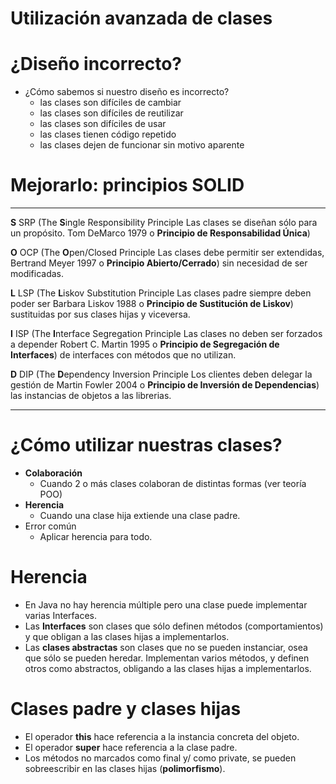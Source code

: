 # Utilización avanzada de clases

# ¿Diseño incorrecto?

- ¿Cómo sabemos si nuestro diseño es incorrecto?
    - las clases son difíciles de cambiar
    - las clases son difíciles de reutilizar
    - las clases son difíciles de usar
    - las clases tienen código repetido
    - las clases dejen de funcionar sin motivo aparente

# Mejorarlo: principios SOLID

----- --- --------------------------------------------- --------------------------------------------- ---------------- ----
**S** SRP (The **S**ingle Responsibility Principle      Las clases se diseñan sólo para un propósito. Tom DeMarco      1979
          o **Principio de Responsabilidad Única**)                                                   

**O** OCP (The **O**pen/Closed Principle                Las clases debe permitir ser extendidas,      Bertrand Meyer   1997
          o **Principio Abierto/Cerrado**)              sin necesidad de ser modificadas.             

**L** LSP (The **L**iskov Substitution Principle        Las clases padre siempre deben poder ser      Barbara Liskov   1988
          o **Principio de Sustitución de Liskov**)     sustituidas por sus clases hijas y viceversa.

**I** ISP (The **I**nterface Segregation Principle      Las clases no deben ser forzados a depender   Robert C. Martin 1995
          o **Principio de Segregación de Interfaces**) de interfaces con métodos que no utilizan.    

**D** DIP (The **D**ependency Inversion Principle       Los clientes deben delegar la gestión de      Martin Fowler    2004
          o **Principio de Inversión de Dependencias**) las instancias de objetos a las librerias.    
----- --- --------------------------------------------- --------------------------------------------- ---------------- ----

# ¿Cómo utilizar nuestras clases?

- **Colaboración**
    - Cuando 2 o más clases colaboran de distintas formas (ver teoría POO)
- **Herencia**
    - Cuando una clase hija extiende una clase padre.
- Error común
    - Aplicar herencia para todo.

# Herencia

- En Java no hay herencia múltiple pero una clase puede implementar varias Interfaces.
- Las **Interfaces** son clases que sólo definen métodos (comportamientos) y que obligan a las clases hijas a implementarlos.
- Las **clases abstractas** son clases que no se pueden instanciar, osea que sólo se pueden heredar. Implementan varios métodos, y definen otros como abstractos, obligando a las clases hijas a implementarlos.

# Clases padre y clases hijas

- El operador **this** hace referencia a la instancia concreta del objeto.
- El operador **super** hace referencia a la clase padre.
- Los métodos no marcados como final y/ como private,
se pueden sobreescribir en las clases hijas (**polimorfismo**).
